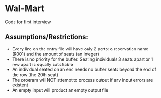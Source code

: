 # Wal-Mart
Code for first interview

## Assumptions/Restrictions:
* Every line on the entry file will have only 2 parts: a reservation name (R001) and the amount of seats (an integer)
* There is no priority for the buffer. Seating individuals 3 seats apart or 1 row apart is equally satisfiable
* An individual seated on an end needs no buffer seats beyond the end of the row (the 20th seat)
* The program will NOT attempt to process output if any input errors are existent
* An empty input will product an empty output file

